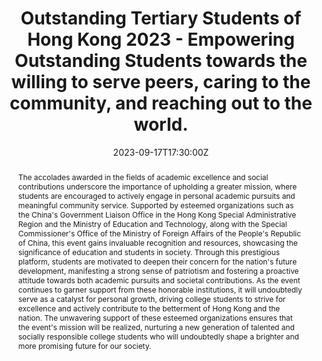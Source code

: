 ---
title: Outstanding Tertiary Students of Hong Kong 2023 - Empowering Outstanding Students towards the willing to serve peers, caring to the community, and reaching out to the world.

event: Outstanding Tertiary Students Award of Hong Kong 2023 Ceremony
event_url: https://www.hkytsa.org/otsahk/winners.html

location: ClubONE Kornhill in Vogue
address:
  street: 
  city: 
  region: Hong Kong
  postcode: 
  country: China

summary: Outstanding Tertiary Students of Hong Kong Award holds a significant purpose of recognizing and nurturing exceptional college students who display immense potential, social awareness, and concern for the future development of our community. This esteemed event aims to inspire holistic growth among college students, serving as a shining example for others to actively contribute to society and make meaningful impacts.
abstract: The accolades awarded in the fields of academic excellence and social contributions underscore the importance of upholding a greater mission, where students are encouraged to actively engage in personal academic pursuits and meaningful community service. Supported by esteemed organizations such as the China's Government Liaison Office in the Hong Kong Special Administrative Region and the Ministry of Education and Technology, along with the Special Commissioner's Office of the Ministry of Foreign Affairs of the People's Republic of China, this event gains invaluable recognition and resources, showcasing the significance of education and students in society. Through this prestigious platform, students are motivated to deepen their concern for the nation's future development, manifesting a strong sense of patriotism and fostering a proactive attitude towards both academic pursuits and societal contributions. As the event continues to garner support from these honorable institutions, it will undoubtedly serve as a catalyst for personal growth, driving college students to strive for excellence and actively contribute to the betterment of Hong Kong and the nation. The unwavering support of these esteemed organizations ensures that the event's mission will be realized, nurturing a new generation of talented and socially responsible college students who will undoubtedly shape a brighter and more promising future for our society.

# Talk start and end times.
#   End time can optionally be hidden by prefixing the line with `#`.
date: '2023-09-17T17:30:00Z'
date_end: '2023-09-17T21:30:00Z'
all_day: false

# Schedule page publish date (NOT talk date).
publishDate: '2017-01-01T00:00:00Z'

authors: [KWOK Hin Chi]
tags: []

# Is this a featured talk? (true/false)
featured: false

image:
  caption: 'HKYTSA 2023'
  focal_point: Right

# links:
#   - icon: twitter
#     icon_pack: fab
#     name: Follow
#     url: https://twitter.com/kwokhinchi
# url_pdf: ''
# url_code: 'https://github.com/wowchemy/wowchemy-hugo-themes'
# url_dataset: 'https://github.com/wowchemy/wowchemy-hugo-themes'
url_poster: 'https://hkytsa.org/otsahk/otsahk2023/hk/index.html'
# url_project: ''
# url_slides: ''
# url_source: ''
# url_video: 'https://youtube.com'


# Markdown Slides (optional).
#   Associate this talk with Markdown slides.
#   Simply enter your slide deck's filename without extension.
#   E.g. `slides = "example-slides"` references `content/slides/example-slides.md`.
#   Otherwise, set `slides = ""`.
# slides: example

# Projects (optional).
#   Associate this post with one or more of your projects.
#   Simply enter your project's folder or file name without extension.
#   E.g. `projects = ["internal-project"]` references `content/project/deep-learning/index.md`.
#   Otherwise, set `projects = []`.
# projects:
#   - example
---